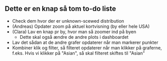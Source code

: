 ## Dette er en knap så tom to-do liste

- Check dem hvor der er unknown-scewed distribution
- (Andreas) Opdater zoom på aktuel kortvisning (by eller hele USA)
- (Clara) Lav en knap pr by, hvor man så zoomer ind på byen
	- Dette skal også ændre de andre plots i dashboardet
- Lav det sådan at de andre grafer opdaterer når man markerer punkter
- Kombiner klik og filter, så filteret opdaterer når man klikker på graferne, f.eks. Hvis vi klikker på "Asian", så skal filteret skiftes til "Asian"